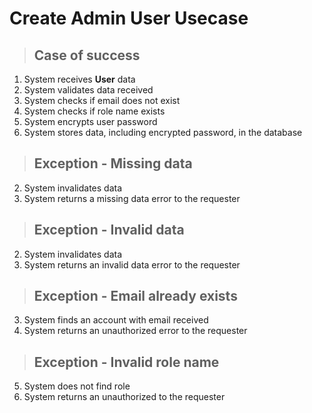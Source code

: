 # Create Admin User Usecase

> ## Case of success
1. System receives **User** data
2. System validates data received
3. System checks if email does not exist
4. System checks if role name exists
5. System encrypts user password
6. System stores data, including encrypted password, in the database

> ## Exception - Missing data
2. System invalidates data
3. System returns a missing data error to the requester

> ## Exception - Invalid data
2. System invalidates data
3. System returns an invalid data error to the requester

> ## Exception - Email already exists
3. System finds an account with email received
4. System returns an unauthorized error to the requester

> ## Exception - Invalid role name
5. System does not find role
6. System returns an unauthorized to the requester

